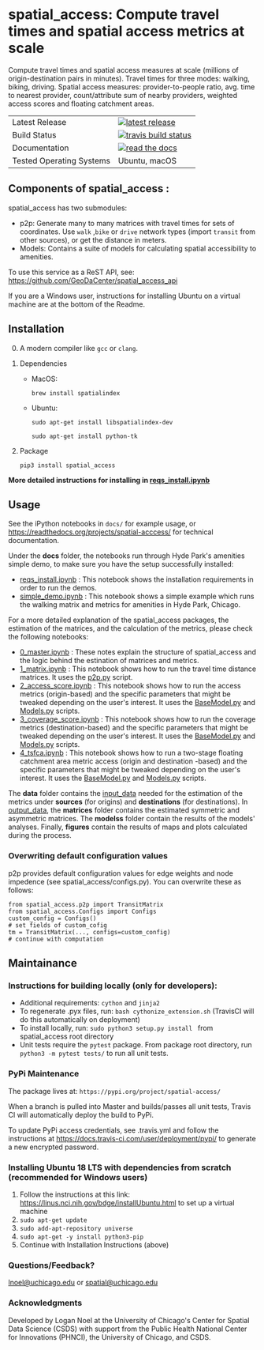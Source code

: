 

# spatial_access: Compute travel times and spatial access metrics at scale
Compute travel times and spatial access measures at scale (millions of origin-destination pairs in minutes). 
Travel times for three modes: walking, biking, driving. 
Spatial access measures: provider-to-people ratio, avg. time to nearest provider, count/attribute sum of nearby providers, weighted access scores and floating catchment areas.
<table>
<tr>
  <td>Latest Release</td>
  <td>
    <a href="https://pypi.org/project/spatial-access/">
    <img src="https://img.shields.io/pypi/v/spatial-access.svg" alt="latest release" />
    </a>
  </td>
</tr>    
<tr>
  <td>Build Status</td>
  <td>
    <a href="https://travis-ci.org/GeoDaCenter/spatial_access">
    <img src="https://travis-ci.org/GeoDaCenter/spatial_access.svg?branch=master" alt="travis build status" />
  </td>
</tr>

<tr>
  <td>Documentation</td>
  <td>
      <a href="https://readthedocs.org/projects/spatial-acccess">
    <img src="https://readthedocs.org/projects/spatial-acccess/badge" alt="read the docs" />
  </td>
</tr>

<tr>
  <td>Tested Operating Systems</td>
  <td>
       Ubuntu, macOS
  </td>
</tr>
</table>


Components of spatial_access :
----
spatial_access has two submodules:
- p2p: Generate many to many matrices with travel times for sets of coordinates. Use `walk` ,`bike` or `drive` network types (import `transit` from other sources), or get the distance in meters.
- Models: Contains a suite of models for calculating spatial accessibility to amenities.
 
To use this service as a ReST API, see: https://github.com/GeoDaCenter/spatial_access_api 

If you are a Windows user, instructions for installing Ubuntu on a virtual machine are at the bottom of the Readme.


Installation 
----
0. A modern compiler like `gcc` or `clang`.

1. Dependencies 

    - MacOS:

        `brew install spatialindex`

    - Ubuntu:

        `sudo apt-get install libspatialindex-dev`
    
        `sudo apt-get install python-tk`
 
2. Package 

    `pip3 install spatial_access`

**More detailed instructions for installing in [reqs_install.ipynb](./docs/notebooks/reqs_install.ipynb)**

Usage
---
See the iPython notebooks in `docs/` for example usage, or https://readthedocs.org/projects/spatial-acccess/ for technical documentation.

Under the **docs** folder, the notebooks run through Hyde Park's amenities simple demo, to make sure you have the setup successfully installed: 
* [reqs_install.ipynb](./docs/notebooks/reqs_install.ipynb)  : This notebook shows the installation requirements in order to run the demos.  
* [simple_demo.ipynb](./docs/notebooks/simple_demo.ipynb)  : This notebook shows a simple example which runs the walking matrix and metrics for amenities in Hyde Park, Chicago.  

For a more detailed explanation of the spatial_access packages, the estimation of the matrices, and the calculation of the metrics, please check the following notebooks:
* [0_master.ipynb](./docs/notebooks/0_master.ipynb)  : These notes explain the structure of spatial_access and the logic behind the estination of matrices and metrics.  
* [1_matrix.ipynb](./docs/notebooks/1_matrix.ipynb)  : This notebook shows how to run the travel time distance matrices.  It uses the [p2p.py](./scripts/p2p.py) script.  
* [2_access_score.ipynb](./docs/notebooks/2_access_score.ipynb)  : This notebook shows how to run the access metrics (origin-based) and the specific parameters that might be tweaked depending on the user's interest.  It uses the [BaseModel.py](./spatial_access/BaseModel.py) and [Models.py](./scripts/Models.py) scripts.  
* [3_coverage_score.ipynb](./docs/notebooks/3_coverage_score.ipynb)  : This notebook shows how to run the coverage metrics (destination-based) and the specific parameters that might be tweaked depending on the user's interest. It uses the [BaseModel.py](./spatial_access/BaseModel.py) and [Models.py](./spatial_access/Models.py) scripts. 
* [4_tsfca.ipynb](./docs/notebooks/4_tsfca.ipynb)  : This notebook shows how to run a two-stage floating catchment area metric access (origin and destination -based) and the specific parameters that might be tweaked depending on the user's interest.  It uses the [BaseModel.py](./spatial_access/BaseModel.py) and [Models.py](./spatial_access/Models.py) scripts.


The **data** folder contains the [input_data](./data/input_data/) needed for the estimation of the metrics under **sources** (for origins) and **destinations** (for destinations). In [output_data](./data/input_data/), the **matrices** folder contains the estimated symmetric and asymmetric matrices. The **modelss** folder contain the results of the models' analyses. Finally, **figures** contain the results of maps and plots calculated during the process. 


### Overwriting default configuration values
p2p provides default configuration values for edge weights and node impedence (see spatial_access/configs.py).
You can overwrite these as follows:
```
from spatial_access.p2p import TransitMatrix
from spatial_access.Configs import Configs
custom_config = Configs()
# set fields of custom_cofig
tm = TransitMatrix(..., configs=custom_config)
# continue with computation 
```

Maintainance
---

### Instructions for building locally (only for developers):

- Additional requirements: `cython` and `jinja2`
- To regenerate .pyx files, run: `bash cythonize_extension.sh` (TravisCI will do this automatically on deployment)
- To install locally, run: `sudo python3 setup.py install ` from spatial_access root directory
- Unit tests require the `pytest` package. From package root directory, run `python3 -m pytest tests/` to run all unit tests.

### PyPi Maintenance
The package lives at: `https://pypi.org/project/spatial-access/`

When a branch is pulled into Master and builds/passes all unit tests,
Travis CI will automatically deploy the build to PyPi. 


To update PyPi access credentials, see .travis.yml and follow the instructions at https://docs.travis-ci.com/user/deployment/pypi/
to generate a new encrypted password.


### Installing Ubuntu 18 LTS with dependencies from scratch (recommended for Windows users)

1. Follow the instructions at this link: https://linus.nci.nih.gov/bdge/installUbuntu.html to set up a virtual machine
2. `sudo apt-get update`
3. `sudo add-apt-repository universe`
4. `sudo apt-get -y install python3-pip`
5. Continue with Installation Instructions (above)

### Questions/Feedback?

lnoel@uchicago.edu or spatial@uchicago.edu

### Acknowledgments

Developed by Logan Noel at the University of Chicago's Center for Spatial Data Science (CSDS) with support from the Public Health National Center for Innovations (PHNCI), the University of Chicago, and CSDS. 


